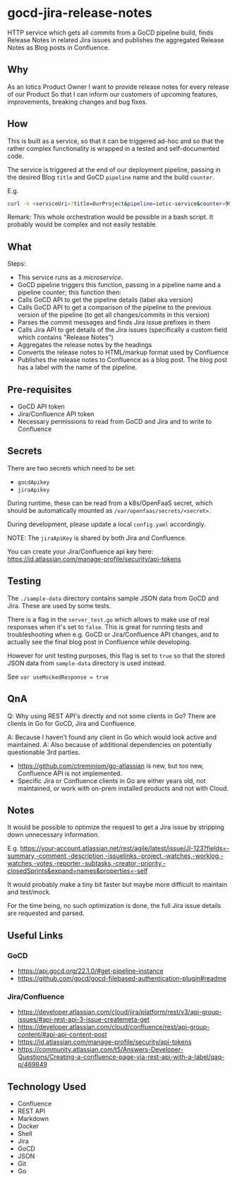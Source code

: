 # gocd-jira-release-notes

HTTP service which gets all commits from a GoCD pipeline build, finds Release Notes in related Jira issues and publishes the aggregated Release Notes as Blog posts in Confluence.

## Why

As an Iotics Product Owner
I want to provide release notes for every release of our Product
So that I can inform our customers of upcoming features, improvements, breaking changes and bug fixes.

## How

This is built as a service, so that it can be triggered ad-hoc
and so that the rather complex functionality is wrapped in a tested and self-documented code.

The service is triggered at the end of our deployment pipeline, passing in the desired Blog `title` and GoCD `pipeline` name and the build `counter`.

E.g.

```bash
curl -k <serviceUri>?title=OurProject&pipeline=iotic-service&counter=99
```

Remark: This whole orchestration would be possible in a bash script. It probably would be complex and not easily testable.

## What

Steps:

- This service runs as a _microservice_.
- GoCD pipeline triggers this function, passing in a pipeline name and a pipeline counter; this function then:
- Calls GoCD API to get the pipeline details (label aka version)
- Calls GoCD API to get a comparison of the pipeline to the previous version of the pipeline (to get all changes/commits in this version)
- Parses the commit messages and finds Jira issue prefixes in them
- Calls Jira API to get details of the Jira issues (specifically a custom field which contains "Release Notes")
- Aggregates the release notes by the headings
- Converts the release notes to HTML/markup format used by Confluence
- Publishes the release notes to Confluence as a blog post. The blog post has a label with the name of the pipeline.

## Pre-requisites

- GoCD API token
- Jira/Confluence API token
- Necessary permissions to read from GoCD and Jira and to write to Confluence

## Secrets

There are two secrets which need to be set:

- `gocdApikey`
- `jiraApikey`

During runtime, these can be read from a k8s/OpenFaaS secret, which should be automatically mounted as `/var/openfaas/secrets/<secret>`.

During development, please update a local `config.yaml` accordingly.

NOTE: The `jiraApiKey` is shared by both Jira and Confluence.

You can create your Jira/Confluence api key here: <https://id.atlassian.com/manage-profile/security/api-tokens>

## Testing

The `./sample-data` directory contains sample JSON data from GoCD and Jira. These are used by some tests.

There is a flag in the `server_test.go` which allows to make use of real responses when it's set to `false`. This is great for running tests and troubleshooting when e.g. GoCD or Jira/Confluence API changes, and to actually see the final blog post in Confluence while developing.

However for unit testing purposes, this flag is set to `true` so that the stored JSON data from `sample-data` directory is used instead.

See `var useMockedResponse = true`

## QnA

Q: Why using REST API's directly and not some clients in Go? There are clients in Go for GoCD, Jira and Confluence.

A: Because I haven't found any client in Go which would look active and maintained.
A: Also because of additional dependencies on potentially questionable 3rd parties.

- <https://github.com/ctreminiom/go-atlassian> is new, but too new, Confluence API is not implemented.
- Specific Jira or Confluence clients in Go are either years old, not maintained, or work with on-prem installed products and not with Cloud.

## Notes

It would be possible to optimize the request to get a Jira issue by stripping down unnecessary information.

E.g. <https://your-account.atlassian.net/rest/agile/latest/issue/JI-123?fields=-summary,-comment,-description,-issuelinks,-project,-watches,-worklog,-watches,-votes,-reporter,-subtasks,-creator,-priority,-closedSprints&expand=names&properties=-self>

It would probably make a tiny bit faster but maybe more difficult to maintain and test/mock.

For the time being, no such optimization is done, the full Jira issue details are requested and parsed.

## Useful Links

### GoCD

- <https://api.gocd.org/22.1.0/#get-pipeline-instance>
- <https://github.com/gocd/gocd-filebased-authentication-plugin#readme>

### Jira/Confluence

- <https://developer.atlassian.com/cloud/jira/platform/rest/v3/api-group-issues/#api-rest-api-3-issue-createmeta-get>
- <https://developer.atlassian.com/cloud/confluence/rest/api-group-content/#api-api-content-post>
- <https://id.atlassian.com/manage-profile/security/api-tokens>
- <https://community.atlassian.com/t5/Answers-Developer-Questions/Creating-a-confluence-page-via-rest-api-with-a-label/qaq-p/469849>

## Technology Used

- Confluence
- REST API
- Markdown
- Docker
- Shell
- Jira
- GoCD
- JSON
- Git
- Go
